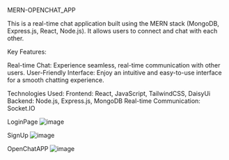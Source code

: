 MERN-OPENCHAT_APP

This is a real-time chat application built using the MERN stack (MongoDB, Express.js, React, Node.js).
It allows users to connect and chat with each other.  

Key Features:

Real-time Chat: Experience seamless, real-time communication with other users.
User-Friendly Interface: Enjoy an intuitive and easy-to-use interface for a smooth chatting experience.


Technologies Used:
Frontend: React, JavaScript, TailwindCSS, DaisyUi
Backend: Node.js, Express.js, MongoDB
Real-time Communication: Socket.IO 

LoginPage
![image](https://github.com/user-attachments/assets/513185b3-526e-4690-a2b9-b1012de8eecb)

SignUp
![image](https://github.com/user-attachments/assets/7507fd31-42fa-4e0c-8aa1-f7e73f6d9ce6)

OpenChatAPP
![image](https://github.com/user-attachments/assets/8f4d5e50-2c63-4bfc-9b2b-ea81782dc256)




